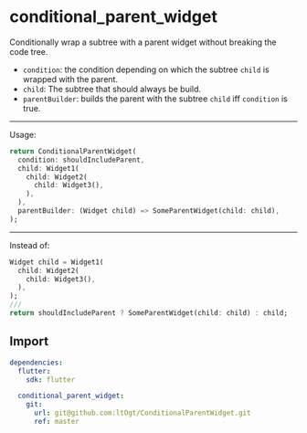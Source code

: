 # conditional_parent_widget
 Conditionally wrap a subtree with a parent widget without breaking the code tree.

 * `condition`: the condition depending on which the subtree `child` is wrapped with the parent.
 * `child`: The subtree that should always be build.
 * `parentBuilder`: builds the parent with the subtree `child` iff `condition` is true.

 ___________
 Usage:
 ```dart
 return ConditionalParentWidget(
   condition: shouldIncludeParent,
   child: Widget1(
     child: Widget2(
       child: Widget3(),
     ),
   ),
   parentBuilder: (Widget child) => SomeParentWidget(child: child),
);
 ```

 ___________
 Instead of:
 ```dart
 Widget child = Widget1(
   child: Widget2(
     child: Widget3(),
   ),
 );
///
 return shouldIncludeParent ? SomeParentWidget(child: child) : child;
 ```

## Import
```yaml
dependencies:
  flutter:
    sdk: flutter

  conditional_parent_widget:
    git:
      url: git@github.com:ltOgt/ConditionalParentWidget.git
      ref: master
```
